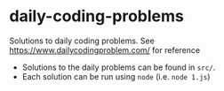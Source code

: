 # daily-coding-problems
Solutions to daily coding problems. See https://www.dailycodingproblem.com/ for reference

- Solutions to the daily problems can be found in `src/`.
- Each solution can be run using `node` (i.e. `node 1.js`)
